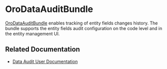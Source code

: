 <a id="bundle-docs-platform-data-audit"></a>

# OroDataAuditBundle

<a href="https://github.com/oroinc/platform/tree/6.1/src/Oro/Bundle/DataAuditBundle" target="_blank">OroDataAuditBundle</a> enables tracking of entity fields changes history. The bundle supports the entity fields audit configuration on the code level and in the entity management UI.

## Related Documentation

* [Data Audit User Documentation](../../../user/back-office/system/data-audit/index.md#user-guide-data-audit)

<!-- Frontend -->
